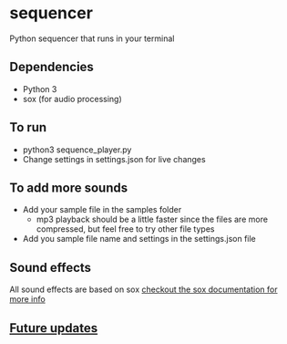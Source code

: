# sequencer
Python sequencer that runs in your terminal

## Dependencies
- Python 3
- sox (for audio processing)

## To run
- python3 sequence_player.py
- Change settings in settings.json for live changes

## To add more sounds
- Add your sample file in the samples folder
  - mp3 playback should be a little faster since the files are more compressed, but feel free to try other file types
- Add you sample file name and settings in the settings.json file

## Sound effects
All sound effects are based on sox [checkout the sox documentation for more info](http://sox.sourceforge.net/sox.html)

## [Future updates](./documentation/FUTURE_FEATURES.md)
